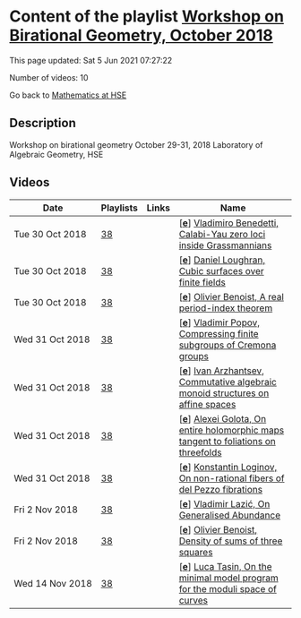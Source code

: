 # Content of the playlist [Workshop on Birational Geometry, October 2018](https://youtube.com/playlist?list=PLq3E5oubNNoA9WtPtQpxGnW_swZRuWERc)

This page updated: Sat 5 Jun 2021 07:27:22

Number of videos: 10

Go back to [Mathematics at HSE](./README.md)

## Description

Workshop on birational geometry
October 29-31, 2018
Laboratory of Algebraic Geometry, HSE

## Videos

|Date|Playlists|Links|Name|
|---|---|---|---|
| Tue&nbsp;30&nbsp;Oct&nbsp;2018 | [38](./playlists/38.md "Workshop on Birational Geometry, October 2018") |  | [[**e**](https://studio.youtube.com/video/fVwJ3s4-f1Y/edit)] [Vladimiro Benedetti, Calabi-Yau zero loci inside Grassmannians](https://youtube.com/watch?v=fVwJ3s4-f1Y&list=PLq3E5oubNNoA9WtPtQpxGnW_swZRuWERc "Zero loci of sections of bundles over homogeneous spaces can be successfully used to construct interesting varieties: an example is given by Mukai’s work on Fano threefolds; another is given by the two maximal families of hyper-K ̈ahler manifolds due to Beauville–Donagi and Debarre–Voisin. Motivated by the latter, we study zero loci of sections of homogeneous vector bundles over classical and exceptional Grassmannians. We restrict our attention to small dimensional loci with trivial canonical bundle (of type Calabi–Yau), for which a classification is possible; as a consequence, it turns out that among them the only hyper-K ̈ahler fourfolds are those already cited. Then, if time will permit, we will introduce a generalisation of zero loci, namely orbital degeneracy loci, that can be used to construct more Calabi–Yau varieties") |
| Tue&nbsp;30&nbsp;Oct&nbsp;2018 | [38](./playlists/38.md "Workshop on Birational Geometry, October 2018") |  | [[**e**](https://studio.youtube.com/video/4vrYggI_HYM/edit)] [Daniel Loughran, Cubic surfaces over finite fields](https://youtube.com/watch?v=4vrYggI_HYM&list=PLq3E5oubNNoA9WtPtQpxGnW_swZRuWERc "Serre has asked what are the possibilities for the number of rational points on cubic surfaces over finite fields. In this talk we give a complete solution to this problem, building on special cases treated by Swinnerton-Dyer. We also consider the more general “Inverse Galois problem” for cubic surfaces over finite fields. This is joint work with Barinder Banwait and Francesc Fit ́e.") |
| Tue&nbsp;30&nbsp;Oct&nbsp;2018 | [38](./playlists/38.md "Workshop on Birational Geometry, October 2018") |  | [[**e**](https://studio.youtube.com/video/Mk3j_jPJKq8/edit)] [Olivier Benoist, A real period-index theorem](https://youtube.com/watch?v=Mk3j_jPJKq8&list=PLq3E5oubNNoA9WtPtQpxGnW_swZRuWERc "Lang has conjectured that a quadratic form in at least 5 variables over the function field of a real surface with no real points has a nontrivial zero. After explaining geometric motivations for this question, we will sketch a proof relying on a real variant of de Jong’s period-index theorem, and based on Hodge-theoretic arguments") |
| Wed&nbsp;31&nbsp;Oct&nbsp;2018 | [38](./playlists/38.md "Workshop on Birational Geometry, October 2018") |  | [[**e**](https://studio.youtube.com/video/3AYr3T0ie-s/edit)] [Vladimir Popov, Compressing finite subgroups of Cremona groups](https://youtube.com/watch?v=3AYr3T0ie-s&list=PLq3E5oubNNoA9WtPtQpxGnW_swZRuWERc "So far, in the studies of finite subgroups of Cremona groups, they were all considered on an equal footing. However, in reality it is necessary to consider some of them as “not basic”, since they are obtained from others by a standard “base change” construction. This leads to the problem of finding the subgroups in the classification lists, which are obtained by such a nontrivial change, or, in another terminology, are nontrivially compressible. The talk is aimed to discuss this topic.") |
| Wed&nbsp;31&nbsp;Oct&nbsp;2018 | [38](./playlists/38.md "Workshop on Birational Geometry, October 2018") |  | [[**e**](https://studio.youtube.com/video/Q5hEy-Ca7hI/edit)] [Ivan Arzhantsev, Commutative algebraic monoid structures on affine spaces](https://youtube.com/watch?v=Q5hEy-Ca7hI&list=PLq3E5oubNNoA9WtPtQpxGnW_swZRuWERc "We study commutative associative polynomial operations A^n × A^n → A^n with unit on the affine space A^n over an algebraically closed field of characteristic zero. A classification of such operations is obtained up to dimension 3. Several series of operations are constructed in arbitrary dimension. Also we explore a connection between commutative algebraic monoids on affine spaces and additive actions on toric varieties. This is a joint work with Sergey Bragin and Yulia Zaitseva.") |
| Wed&nbsp;31&nbsp;Oct&nbsp;2018 | [38](./playlists/38.md "Workshop on Birational Geometry, October 2018") |  | [[**e**](https://studio.youtube.com/video/5T3C1OEXdC8/edit)] [Alexei Golota, On entire holomorphic maps tangent to foliations on threefolds](https://youtube.com/watch?v=5T3C1OEXdC8&list=PLq3E5oubNNoA9WtPtQpxGnW_swZRuWERc "We consider complex projective threefolds endowed with a codimension one holomorphic foliation. Let us assume that there exists a holomorphic map from C^2 to our threefold such that its image is Zariski dense and tangent to the foliation. Under these assumptions we want to study the implications for the birational geometry of the threefold. The main conjecture is that the threefold cannot be of general type. This statement can be seen as a particular instance of the Green–Griffiths–Lang conjecture as well as a generalization of a celebrated result of M. McQuillan from 1998. In my talk I will describe a new strategy towards the above conjecture, based on the study of positivity of the conormal bundle to the foliation.") |
| Wed&nbsp;31&nbsp;Oct&nbsp;2018 | [38](./playlists/38.md "Workshop on Birational Geometry, October 2018") |  | [[**e**](https://studio.youtube.com/video/VNMPbygiWMY/edit)] [Konstantin Loginov, On non-rational fibers of del Pezzo fibrations](https://youtube.com/watch?v=VNMPbygiWMY&list=PLq3E5oubNNoA9WtPtQpxGnW_swZRuWERc "It is well known that a cubic del Pezzo surface can degenerate into a cone over an elliptic curve in a non-singular family. We investigate when a del Pezzo surface (of any degree) can degenerate into a non-rational surface in a “reasonably good” family. By this we mean a del Pezzo fibration over a curve in the sense of the Minimal Model Program. We will show that such degenerations depend on the singularities of the total space of the fibration, and that there is a correspondence between certain degenerations and del Pezzo fibrations with an action of a cyclic group.") |
| Fri&nbsp;2&nbsp;Nov&nbsp;2018 | [38](./playlists/38.md "Workshop on Birational Geometry, October 2018") |  | [[**e**](https://studio.youtube.com/video/vXDchGaUclE/edit)] [Vladimir Lazić, On Generalised Abundance](https://youtube.com/watch?v=vXDchGaUclE&list=PLq3E5oubNNoA9WtPtQpxGnW_swZRuWERc "I will discuss a surprising generalisation of nonvanishing and semiampleness conjectures from various contexts. This is joint work with Thomas Peternell") |
| Fri&nbsp;2&nbsp;Nov&nbsp;2018 | [38](./playlists/38.md "Workshop on Birational Geometry, October 2018") |  | [[**e**](https://studio.youtube.com/video/zsChvfTbfxI/edit)] [Olivier Benoist, Density of sums of three squares](https://youtube.com/watch?v=zsChvfTbfxI&list=PLq3E5oubNNoA9WtPtQpxGnW_swZRuWERc "Hilbert has proven that a real polynomial in two variables that takes only nonnegative values is a sum of four squares of rational functions. Cassels, Ellison and Pfister have shown 1 that this result is optimal: there exist such polynomials that are not sums of three squares of rational functions. In this talk, we will explain why thos e polynomials that can be written as sums of three squares are dense in the set of those that are nonnegative. The proof relies on the study of real Noether–Lefschetz loci.") |
| Wed&nbsp;14&nbsp;Nov&nbsp;2018 | [38](./playlists/38.md "Workshop on Birational Geometry, October 2018") |  | [[**e**](https://studio.youtube.com/video/anNeLhxfYrY/edit)] [Luca Tasin, On the minimal model program for the moduli space of curves](https://youtube.com/watch?v=anNeLhxfYrY&list=PLq3E5oubNNoA9WtPtQpxGnW_swZRuWERc "In this talk I will report on a recent work with G. Codogni and F. Viviani in which we investigate the first possible steps of the minimal model program for the moduli space of stable pointed curves M. In particular, we show that such steps have a modular interpretation and we relate them to the so Hassett–Keel program, which predicts that the log canonical models of M (with natural boundaries) have also a modular interpretation.") |
